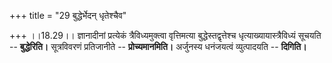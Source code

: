 +++
title = "29 बुद्धेर्भेदन् धृतेश्चैव"

+++
।।18.29।। ज्ञानादीनां प्रत्येकं त्रैविध्यमुक्त्वा वृत्तिमत्या
बुद्धेस्तद्वृत्तेश्च धृत्याख्यायास्त्रैविध्यं सूचयति -- **बुद्धेरिति।**
सूत्रविवरणं प्रतिजानीते -- **प्रोच्यमानमिति।** अर्जुनस्य धनंजयत्वं
व्युत्पादयति -- **दिगिति।**
